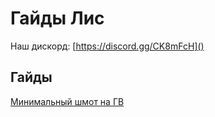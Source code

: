 # Гайды Лис
Наш дискорд: [https://discord.gg/CK8mFcH]()

## Гайды
[Минимальный шмот на ГВ](./minimal-woe)
